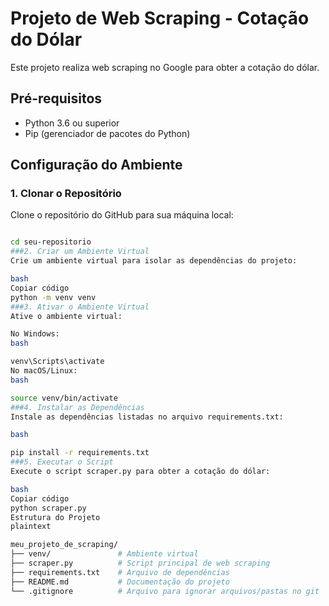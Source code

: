 # Projeto de Web Scraping - Cotação do Dólar

Este projeto realiza web scraping no Google para obter a cotação do dólar.

## Pré-requisitos

- Python 3.6 ou superior
- Pip (gerenciador de pacotes do Python)

## Configuração do Ambiente

### 1. Clonar o Repositório

Clone o repositório do GitHub para sua máquina local:
```bash

cd seu-repositorio
###2. Criar um Ambiente Virtual
Crie um ambiente virtual para isolar as dependências do projeto:

bash
Copiar código
python -m venv venv
###3. Ativar o Ambiente Virtual
Ative o ambiente virtual:

No Windows:
bash

venv\Scripts\activate
No macOS/Linux:
bash

source venv/bin/activate
###4. Instalar as Dependências
Instale as dependências listadas no arquivo requirements.txt:

bash

pip install -r requirements.txt
###5. Executar o Script
Execute o script scraper.py para obter a cotação do dólar:

bash
Copiar código
python scraper.py
Estrutura do Projeto
plaintext

meu_projeto_de_scraping/
├── venv/               # Ambiente virtual
├── scraper.py          # Script principal de web scraping
├── requirements.txt    # Arquivo de dependências
├── README.md           # Documentação do projeto
└── .gitignore          # Arquivo para ignorar arquivos/pastas no git
